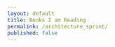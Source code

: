 ```yaml
---
layout: default
title: Books I am Reading
permalink: /architecture_sprint/
published: false
---
```

